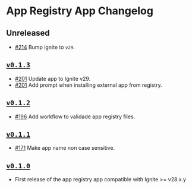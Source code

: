 # App Registry App Changelog

## Unreleased

* [#214](https://github.com/ignite/apps/pull/214) Bump ignite to `v29`.

## [`v0.1.3`](https://github.com/ignite/apps/releases/tag/appregistry/v0.1.3)

* [#201](https://github.com/ignite/apps/pull/201) Update app to Ignite v29.
* [#201](https://github.com/ignite/apps/pull/201) Add prompt when installing external app from registry.

## [`v0.1.2`](https://github.com/ignite/apps/releases/tag/appregistry/v0.1.2)

* [#196](https://github.com/ignite/apps/pull/196) Add workflow to validade app registry files.

## [`v0.1.1`](https://github.com/ignite/apps/releases/tag/appregistry/v0.1.1)

* [#171](https://github.com/ignite/apps/pull/171) Make app name non case sensitive.

## [`v0.1.0`](https://github.com/ignite/apps/releases/tag/appregistry/v0.1.0)

* First release of the app registry app compatible with Ignite >= v28.x.y
